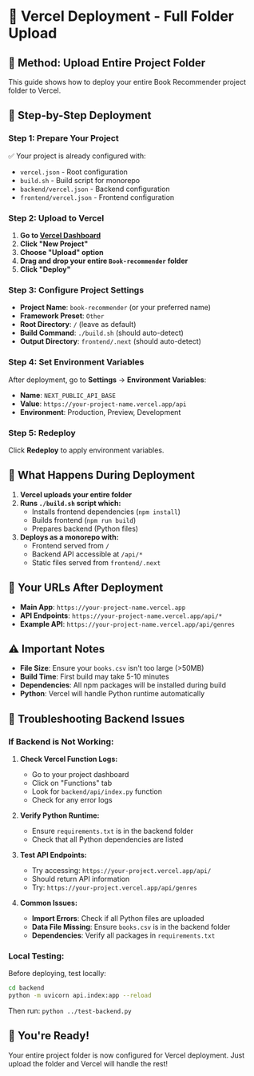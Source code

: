 # 🚀 Vercel Deployment - Full Folder Upload

## 📁 **Method: Upload Entire Project Folder**

This guide shows how to deploy your entire Book Recommender project folder to Vercel.

## 🎯 **Step-by-Step Deployment**

### **Step 1: Prepare Your Project**
✅ Your project is already configured with:
- `vercel.json` - Root configuration
- `build.sh` - Build script for monorepo
- `backend/vercel.json` - Backend configuration
- `frontend/vercel.json` - Frontend configuration

### **Step 2: Upload to Vercel**
1. **Go to [Vercel Dashboard](https://vercel.com/dashboard)**
2. **Click "New Project"**
3. **Choose "Upload" option**
4. **Drag and drop your entire `Book-recommender` folder**
5. **Click "Deploy"**

### **Step 3: Configure Project Settings**
- **Project Name**: `book-recommender` (or your preferred name)
- **Framework Preset**: `Other`
- **Root Directory**: `/` (leave as default)
- **Build Command**: `./build.sh` (should auto-detect)
- **Output Directory**: `frontend/.next` (should auto-detect)

### **Step 4: Set Environment Variables**
After deployment, go to **Settings** → **Environment Variables**:
- **Name**: `NEXT_PUBLIC_API_BASE`
- **Value**: `https://your-project-name.vercel.app/api`
- **Environment**: Production, Preview, Development

### **Step 5: Redeploy**
Click **Redeploy** to apply environment variables.

## 🔧 **What Happens During Deployment**

1. **Vercel uploads your entire folder**
2. **Runs `./build.sh` script which:**
   - Installs frontend dependencies (`npm install`)
   - Builds frontend (`npm run build`)
   - Prepares backend (Python files)
3. **Deploys as a monorepo with:**
   - Frontend served from `/`
   - Backend API accessible at `/api/*`
   - Static files served from `frontend/.next`

## 📍 **Your URLs After Deployment**

- **Main App**: `https://your-project-name.vercel.app`
- **API Endpoints**: `https://your-project-name.vercel.app/api/*`
- **Example API**: `https://your-project-name.vercel.app/api/genres`

## ⚠️ **Important Notes**

- **File Size**: Ensure your `books.csv` isn't too large (>50MB)
- **Build Time**: First build may take 5-10 minutes
- **Dependencies**: All npm packages will be installed during build
- **Python**: Vercel will handle Python runtime automatically

## 🚨 **Troubleshooting Backend Issues**

### **If Backend is Not Working:**

1. **Check Vercel Function Logs:**
   - Go to your project dashboard
   - Click on "Functions" tab
   - Look for `backend/api/index.py` function
   - Check for any error logs

2. **Verify Python Runtime:**
   - Ensure `requirements.txt` is in the backend folder
   - Check that all Python dependencies are listed

3. **Test API Endpoints:**
   - Try accessing: `https://your-project.vercel.app/api/`
   - Should return API information
   - Try: `https://your-project.vercel.app/api/genres`

4. **Common Issues:**
   - **Import Errors**: Check if all Python files are uploaded
   - **Data File Missing**: Ensure `books.csv` is in the backend folder
   - **Dependencies**: Verify all packages in `requirements.txt`

### **Local Testing:**
Before deploying, test locally:
```bash
cd backend
python -m uvicorn api.index:app --reload
```
Then run: `python ../test-backend.py`

## 🎉 **You're Ready!**

Your entire project folder is now configured for Vercel deployment. Just upload the folder and Vercel will handle the rest! 